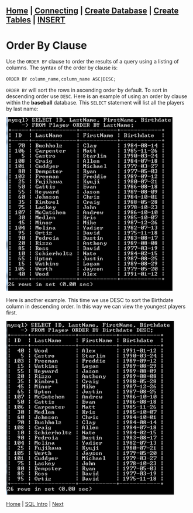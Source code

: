[Home](/) | [Connecting](/2-connecting/) | [Create Database](/3-create-database/) | [Create Tables](/4-create-table/) | [INSERT](/5-insert/)  
---

# Order By Clause

Use the `ORDER BY` clause to order the results of a query using a listing of columns. The syntax of the order by clause is:

```
ORDER BY column_name,column_name ASC|DESC;
```

`ORDER BY` will sort the rows in ascending order by default.  To sort in descending order use `DESC`.
Here is an example of using an order by clause within the **baseball** database.  This `SELECT` statement will list all the players by last name:

![Order By List Players By Last Name](/static/assets/img/order-by1.png)

Here is another example.  This time we use DESC to sort the Birthdate column in descending order.  In this way we can view the youngest players first.

![Order By List Players By Last Name](/static/assets/img/order-by2.png)




[Home](/)  |  [SQL Intro](/10-joins/)  |  [Next](/10-joins/1)
